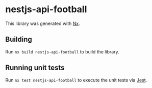 # nestjs-api-football

This library was generated with [Nx](https://nx.dev).

## Building

Run `nx build nestjs-api-football` to build the library.

## Running unit tests

Run `nx test nestjs-api-football` to execute the unit tests via [Jest](https://jestjs.io).





